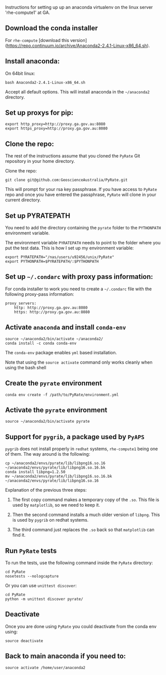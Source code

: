 Instructions for setting up up an anaconda virtualenv on the linux server 'rhe-compute1' at GA.
 
## Download the conda installer

For `rhe-compute` [download this version] (https://repo.continuum.io/archive/Anaconda2-2.4.1-Linux-x86_64.sh). 

## Install anaconda:

On 64bit linux:
    
    bash Anaconda2-2.4.1-Linux-x86_64.sh

Accept all default options. This will install anaconda in the `~/anaconda2` directory.
 
## Set up proxys for pip:
 
    export http_proxy=http://proxy.ga.gov.au:8080
    export https_proxy=http://proxy.ga.gov.au:8080
 

## Clone the repo:

The rest of the instructions assume that you cloned the `PyRate` Git repository in your home directory. 

Clone the repo:    

    git clone git@github.com:GeoscienceAustralia/PyRate.git
    
This will prompt for your rsa key passphrase. If you have access to `PyRate` repo and once you have entered the passphrase, `PyRate` will clone in your current directory. 


## Set up PYRATEPATH
You need to add the directory containing the `pyrate` folder to the `PYTHONPATH` environment variable.

The environment variable `PYRATEPATH` needs to point to the folder where you put the test data. This is how I set up my environment variable:

	export PYRATEPATH="/nas/users/u92456/unix/PyRate"
	export PYTHONPATH=$PYRATEPATH/:$PYTHONPATH
    
 
## Set up `~/.condarc` with proxy pass information:
 
For conda installer to work you need to create a `~/.condarc` file with the following proxy-pass information:
 
    proxy_servers:
        http: http://proxy.ga.gov.au:8080
        https: http://proxy.ga.gov.au:8080
        

## Activate `anaconda` and install `conda-env`

    source ~/anaconda2/bin/activate ~/anaconda2/
    conda install -c conda conda-env        

The `conda-env` package enables `yml` based installation.

Note that using the `source activate` command only works cleanly when using the bash shell

## Create the `pyrate` environment
    
    conda env create -f /path/to/PyRate/environment.yml

## Activate the `pyrate` environment

    source ~/anaconda2/bin/activate pyrate

## Support for `pygrib`, a package used by `PyAPS`

`pygrib` does not install properly in `redhat` systems, `rhe-compute1` being one of them. The way around is the following:

    cp ~/anaconda2/envs/pyrate/lib/libpng16.so.16 ~/anaconda2/envs/pyrate/lib/libpng16.so.16.bk
    conda install libpng=1.2.50
    mv ~/anaconda2/envs/pyrate/lib/libpng16.so.16.bk ~/anaconda2/envs/pyrate/lib/libpng16.so.16  

Explanation of the previous three steps:
    
1. The first copy command makes a temporary copy of the `.so`. This file is used by `matplotlib`, so we need to keep it. 

2. Then the second command  installs a much older version of `libpng`. This is used by `pygrib` on redhat systems. 

3. The third command just replaces the `.so` back so that `matplotlib` can find it. 
    
## Run `PyRate` tests

To run the tests, use the following command inside the `PyRate` directory:
		
	cd PyRate
	nosetests --nologcapture
	
Or you can use `unittest discover`:

	cd PyRate
	python -m unittest discover pyrate/

## Deactivate
Once you are done using `PyRate` you could deactivate from the conda env using: 

    source deactivate

## Back to main anaconda if you need to:
    
    source activate /home/user/anaconda2

  